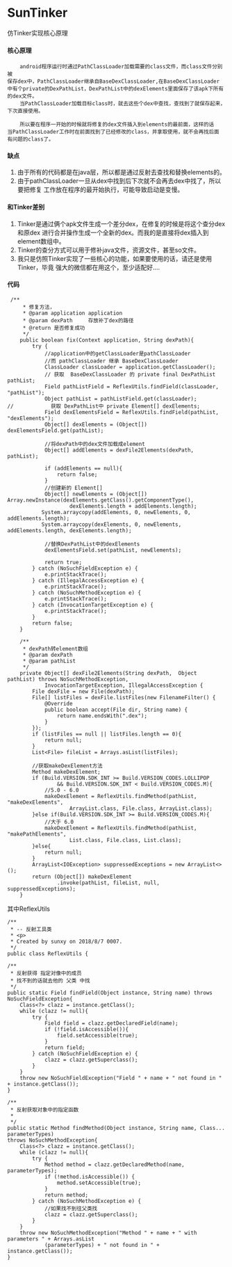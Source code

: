 # SunTinker
   仿Tinker实现核心原理

#### 核心原理
        android程序运行时通过PathClassLoader加载需要的class文件，而class文件分别被
    保存dex中，PathClassLoader继承自BaseDexClassLoader,在BaseDexClassLoader
    中有个private的DexPathList，DexPathList中的dexElements里面保存了该apk下所有的dex文件。
        当PathClassLoader加载目标class时，就去这些个dex中查找，查找到了就保存起来，
    下次直接使用。

        所以要在程序一开始的时候就将修复的dex文件插入到elements的最前面，这样的话
    当PathClassLoader工作时在前面找到了已经修改的class，并拿取使用，就不会再找后面
    有问题的class了。

#### 缺点
   1. 由于所有的代码都是在java层，所以都是通过反射去查找和替换elements的。
   2. 由于pathClassLoader一旦从dex中找到后下次就不会再去dex中找了，所以要把修复
   工作放在程序的最开始执行，可能导致启动是变慢。

#### 和Tinker差别
   1. Tinker是通过俩个apk文件生成一个差分dex，在修复的时候是将这个查分dex和原dex
   进行合并操作生成一个全新的dex。而我的是直接将dex插入到element数组中。
   2. Tinker的查分方式可以用于修补java文件，资源文件，甚至so文件。
   3. 我只是仿照Tinker实现了一些核心的功能，如果要使用的话，请还是使用Tinker，毕竟
   强大的微信都在用这个，至少适配好....


#### 代码

     /**
         * 修复方法，
         * @param application application
         * @param dexPath     存放补丁dex的路径
         * @return 是否修复成功
         */
        public boolean fix(Context application, String dexPath){
            try {
                //application中的getClassLoader是pathClassLoader
                //而 pathClassLoader 继承 BaseDexClassLoader
                ClassLoader classLoader = application.getClassLoader();
                // 获取  BaseDexClassLoader 的 private final DexPathList pathList;
                Field pathListField = ReflexUtils.findField(classLoader, "pathList");
                Object pathList = pathListField.get(classLoader);
    //            获取 DexPathList中 private Element[] dexElements;
                Field dexElementsField = ReflexUtils.findField(pathList, "dexElements");
                Object[] dexElements = (Object[]) dexElementsField.get(pathList);

                //将dexPath中的dex文件加载成element
                Object[] addElements = dexFile2Elements(dexPath, pathList);

                if (addElements == null){
                    return false;
                }
                //创建新的 Element[]
                Object[] newElements = (Object[]) Array.newInstance(dexElements.getClass().getComponentType(),
                        dexElements.length + addElements.length);
               System.arraycopy(addElements, 0, newElements, 0, addElements.length);
               System.arraycopy(dexElements, 0, newElements, addElements.length, dexElements.length);

                //替换DexPathList中的dexElements
                dexElementsField.set(pathList, newElements);

                return true;
            } catch (NoSuchFieldException e) {
                e.printStackTrace();
            } catch (IllegalAccessException e) {
                e.printStackTrace();
            } catch (NoSuchMethodException e) {
                e.printStackTrace();
            } catch (InvocationTargetException e) {
                e.printStackTrace();
            }
            return false;
        }

        /**
         * dexPath转element数组
         * @param dexPath
         * @param pathList
         */
        private Object[] dexFile2Elements(String dexPath,  Object pathList) throws NoSuchMethodException,
                InvocationTargetException, IllegalAccessException {
            File dexFile = new File(dexPath);
            File[] listFiles = dexFile.listFiles(new FilenameFilter() {
                @Override
                public boolean accept(File dir, String name) {
                    return name.endsWith(".dex");
                }
            });
            if (listFiles == null || listFiles.length == 0){
                return null;
            }
            List<File> fileList = Arrays.asList(listFiles);

            //获取makeDexElement方法
            Method makeDexElement;
            if (Build.VERSION.SDK_INT >= Build.VERSION_CODES.LOLLIPOP
                    && Build.VERSION.SDK_INT < Build.VERSION_CODES.M){
                //5.0 - 6.0
                makeDexElement = ReflexUtils.findMethod(pathList, "makeDexElements",
                        ArrayList.class, File.class, ArrayList.class);
            }else if(Build.VERSION.SDK_INT >= Build.VERSION_CODES.M){
                //大于 6.0
                makeDexElement = ReflexUtils.findMethod(pathList, "makePathElements",
                        List.class, File.class, List.class);
            }else{
                return null;
            }
            ArrayList<IOException> suppressedExceptions = new ArrayList<>();
            return (Object[]) makeDexElement
                    .invoke(pathList, fileList, null, suppressedExceptions);
        }

其中ReflexUtils

    /**
     * -- 反射工具类
     * <p>
     * Created by sunxy on 2018/8/7 0007.
     */
    public class ReflexUtils {

    /**
     * 反射获得 指定对像中的成员
     * 找不到的话就去他的 父类 中找
     */
    public static Field findField(Object instance, String name) throws NoSuchFieldException{
        Class<?> clazz = instance.getClass();
        while (clazz != null){
            try {
                Field field = clazz.getDeclaredField(name);
                if (!field.isAccessible()){
                    field.setAccessible(true);
                }
                return field;
            } catch (NoSuchFieldException e) {
                clazz = clazz.getSuperclass();
            }
        }
        throw new NoSuchFieldException("Field " + name + " not found in " + instance.getClass());
    }

    /**
     * 反射获取对象中的指定函数
     *
     */
    public static Method findMethod(Object instance, String name, Class... parameterTypes)
    throws NoSuchMethodException{
        Class<?> clazz = instance.getClass();
        while (clazz != null){
            try {
                Method method = clazz.getDeclaredMethod(name, parameterTypes);
                if (!method.isAccessible()) {
                    method.setAccessible(true);
                }
                return method;
            } catch (NoSuchMethodException e) {
                //如果找不到往父类找
                clazz = clazz.getSuperclass();
            }
        }
        throw new NoSuchMethodException("Method " + name + " with parameters " + Arrays.asList
                (parameterTypes) + " not found in " + instance.getClass());
    }

